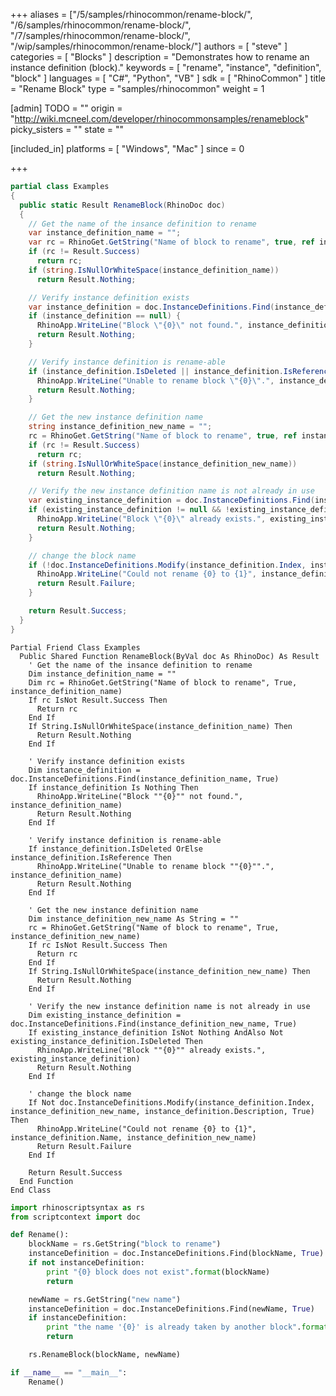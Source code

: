 +++
aliases = ["/5/samples/rhinocommon/rename-block/", "/6/samples/rhinocommon/rename-block/", "/7/samples/rhinocommon/rename-block/", "/wip/samples/rhinocommon/rename-block/"]
authors = [ "steve" ]
categories = [ "Blocks" ]
description = "Demonstrates how to rename an instance definition (block)."
keywords = [ "rename", "instance", "definition", "block" ]
languages = [ "C#", "Python", "VB" ]
sdk = [ "RhinoCommon" ]
title = "Rename Block"
type = "samples/rhinocommon"
weight = 1

[admin]
TODO = ""
origin = "http://wiki.mcneel.com/developer/rhinocommonsamples/renameblock"
picky_sisters = ""
state = ""

[included_in]
platforms = [ "Windows", "Mac" ]
since = 0

+++

<div class="codetab-content" id="cs">

```cs
partial class Examples
{
  public static Result RenameBlock(RhinoDoc doc)
  {
    // Get the name of the insance definition to rename
    var instance_definition_name = "";
    var rc = RhinoGet.GetString("Name of block to rename", true, ref instance_definition_name);
    if (rc != Result.Success)
      return rc;
    if (string.IsNullOrWhiteSpace(instance_definition_name))
      return Result.Nothing;

    // Verify instance definition exists
    var instance_definition = doc.InstanceDefinitions.Find(instance_definition_name, true);
    if (instance_definition == null) {
      RhinoApp.WriteLine("Block \"{0}\" not found.", instance_definition_name);
      return Result.Nothing;
    }

    // Verify instance definition is rename-able
    if (instance_definition.IsDeleted || instance_definition.IsReference) {
      RhinoApp.WriteLine("Unable to rename block \"{0}\".", instance_definition_name);
      return Result.Nothing;
    }

    // Get the new instance definition name
    string instance_definition_new_name = "";
    rc = RhinoGet.GetString("Name of block to rename", true, ref instance_definition_new_name);
    if (rc != Result.Success)
      return rc;
    if (string.IsNullOrWhiteSpace(instance_definition_new_name))
      return Result.Nothing;

    // Verify the new instance definition name is not already in use
    var existing_instance_definition = doc.InstanceDefinitions.Find(instance_definition_new_name, true);
    if (existing_instance_definition != null && !existing_instance_definition.IsDeleted) {
      RhinoApp.WriteLine("Block \"{0}\" already exists.", existing_instance_definition);
      return Result.Nothing;
    }

    // change the block name
    if (!doc.InstanceDefinitions.Modify(instance_definition.Index, instance_definition_new_name, instance_definition.Description, true)) {
      RhinoApp.WriteLine("Could not rename {0} to {1}", instance_definition.Name, instance_definition_new_name);
      return Result.Failure;
    }

    return Result.Success;
  }
}
```

</div>


<div class="codetab-content" id="vb">

```vbnet
Partial Friend Class Examples
  Public Shared Function RenameBlock(ByVal doc As RhinoDoc) As Result
	' Get the name of the insance definition to rename
	Dim instance_definition_name = ""
	Dim rc = RhinoGet.GetString("Name of block to rename", True, instance_definition_name)
	If rc IsNot Result.Success Then
	  Return rc
	End If
	If String.IsNullOrWhiteSpace(instance_definition_name) Then
	  Return Result.Nothing
	End If

	' Verify instance definition exists
	Dim instance_definition = doc.InstanceDefinitions.Find(instance_definition_name, True)
	If instance_definition Is Nothing Then
	  RhinoApp.WriteLine("Block ""{0}"" not found.", instance_definition_name)
	  Return Result.Nothing
	End If

	' Verify instance definition is rename-able
	If instance_definition.IsDeleted OrElse instance_definition.IsReference Then
	  RhinoApp.WriteLine("Unable to rename block ""{0}"".", instance_definition_name)
	  Return Result.Nothing
	End If

	' Get the new instance definition name
	Dim instance_definition_new_name As String = ""
	rc = RhinoGet.GetString("Name of block to rename", True, instance_definition_new_name)
	If rc IsNot Result.Success Then
	  Return rc
	End If
	If String.IsNullOrWhiteSpace(instance_definition_new_name) Then
	  Return Result.Nothing
	End If

	' Verify the new instance definition name is not already in use
	Dim existing_instance_definition = doc.InstanceDefinitions.Find(instance_definition_new_name, True)
	If existing_instance_definition IsNot Nothing AndAlso Not existing_instance_definition.IsDeleted Then
	  RhinoApp.WriteLine("Block ""{0}"" already exists.", existing_instance_definition)
	  Return Result.Nothing
	End If

	' change the block name
	If Not doc.InstanceDefinitions.Modify(instance_definition.Index, instance_definition_new_name, instance_definition.Description, True) Then
	  RhinoApp.WriteLine("Could not rename {0} to {1}", instance_definition.Name, instance_definition_new_name)
	  Return Result.Failure
	End If

	Return Result.Success
  End Function
End Class
```

</div>


<div class="codetab-content" id="py">

```python
import rhinoscriptsyntax as rs
from scriptcontext import doc

def Rename():
    blockName = rs.GetString("block to rename")
    instanceDefinition = doc.InstanceDefinitions.Find(blockName, True)
    if not instanceDefinition:
        print "{0} block does not exist".format(blockName)
        return

    newName = rs.GetString("new name")
    instanceDefinition = doc.InstanceDefinitions.Find(newName, True)
    if instanceDefinition:
        print "the name '{0}' is already taken by another block".format(newName)
        return

    rs.RenameBlock(blockName, newName)

if __name__ == "__main__":
    Rename()
```

</div>
